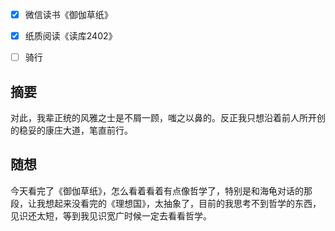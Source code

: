 - [x] 微信读书《御伽草纸》
- [x] 纸质阅读《读库2402》
- [ ] 骑行


## 摘要

对此，我辈正统的风雅之士是不屑一顾，嗤之以鼻的。反正我只想沿着前人所开创的稳妥的康庄大道，笔直前行。
## 随想
今天看完了《御伽草纸》，怎么看着看着有点像哲学了，特别是和海龟对话的那段，让我想起来没看完的《理想国》，太抽象了，目前的我思考不到哲学的东西，见识还太短，等到我见识宽广时候一定去看看哲学。